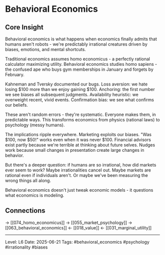 # Behavioral Economics

## Core Insight
Behavioral economics is what happens when economics finally admits that humans aren't robots - we're predictably irrational creatures driven by biases, emotions, and mental shortcuts.

Traditional economics assumes homo economicus - a perfectly rational calculator maximizing utility. Behavioral economics studies homo sapiens - the confused ape who buys gym memberships in January and forgets by February.

Kahneman and Tversky documented our bugs. Loss aversion: we hate losing $100 more than we enjoy gaining $100. Anchoring: the first number we see biases all subsequent judgments. Availability heuristic: we overweight recent, vivid events. Confirmation bias: we see what confirms our beliefs.

These aren't random errors - they're systematic. Everyone makes them, in predictable ways. This transforms economics from physics (rational laws) to psychology (messy humans).

The implications ripple everywhere. Marketing exploits our biases. "Was $100, now $50!" works even when it was never $100. Financial advisors exist partly because we're terrible at thinking about future selves. Nudges work because small changes in presentation create large changes in behavior.

But there's a deeper question: if humans are so irrational, how did markets ever seem to work? Maybe irrationalities cancel out. Maybe markets are rational even if individuals aren't. Or maybe we've been measuring the wrong things all along.

Behavioral economics doesn't just tweak economic models - it questions what economics is modeling.

## Connections
→ [[074_homo_economicus]]
→ [[055_market_psychology]]
→ [[063_behavioral_economics]]
← [[018_value]]
← [[031_marginal_utility]]

---
Level: L6
Date: 2025-06-21
Tags: #behavioral_economics #psychology #irrationality #biases